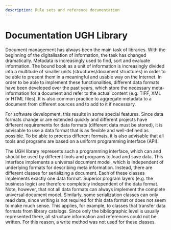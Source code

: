 ```yaml
---
description: Rule sets and reference documentation
---
```


# Documentation UGH Library

Document management has always been the main task of libraries. With the beginning of the digitalisation of information, the task has changed dramatically. Metadata is increasingly used to find, sort and evaluate information. The bound book as a unit of information is increasingly divided into a multitude of smaller units \(structures/document structures\) in order to be able to present them in a meaningful and usable way on the Internet. In order to be able to implement these functionalities, different data formats have been developed over the past years, which store the necessary meta-information for a document and refer to the actual content \(e.g. TIFF, XML or HTML files\). It is also common practice to aggregate metadata to a document from different sources and to add to it if necessary.

For software development, this results in some special features. Since data formats change or are extended quickly and different projects have different requirements for data formats \(different data must be stored\), it is advisable to use a data format that is as flexible and well-defined as possible. To be able to process different formats, it is also advisable that all tools and programs are based on a uniform programming interface \(API\).

The UGH library represents such a programming interface, which can and should be used by different tools and programs to load and save data. This interface implements a universal document model, which is independent of underlying formats for describing meta information. Instead, there are different classes for serializing a document. Each of these classes implements exactly one data format. Superior program layers \(e.g. the business logic\) are therefore completely independent of the data format. Note, however, that not all data formats can always implement the complete universal document model. Similarly, some serialization classes can only read data, since writing is not required for this data format or does not seem to make much sense. This applies, for example, to classes that transfer data formats from library catalogs. Since only the bibliographic level is usually represented there, all structure information and references could not be written. For this reason, a write method was not used for these classes.

